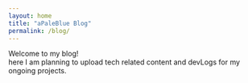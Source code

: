 ```yaml
---
layout: home
title: "aPaleBlue Blog"
permalink: /blog/
---
```


Welcome to my blog!<br>
here I am planning to upload tech related content and devLogs for my ongoing projects.
